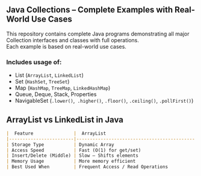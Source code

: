## Java Collections – Complete Examples with Real-World Use Cases

This repository contains complete Java programs demonstrating all major Collection interfaces and classes with full operations.  
Each example is based on real-world use cases.

### Includes usage of:

- List (`ArrayList`, `LinkedList`)  
- Set (`HashSet`, `TreeSet`)  
- Map (`HashMap`, `TreeMap`, `LinkedHashMap`)  
- Queue, Deque, Stack, Properties
- NavigableSet (`.lower()`,` .higher()`, `.floor()`, `.ceiling()`, `.pollFirst()`)

## ArrayList vs LinkedList in Java

```markdown
|  Feature               |  ArrayList                                 |  LinkedList                                   |
|------------------------|--------------------------------------------|-----------------------------------------------|
| Storage Type           | Dynamic Array                              | Doubly Linked Nodes                           |
| Access Speed           | Fast (O(1) for get/set)                    |  Slow (O(n) for get/set)                      |
| Insert/Delete (Middle) | Slow – Shifts elements                     |  Fast – Just re-link nodes                    |
| Memory Usage           | More memory efficient                      | More memory – Stores extra node references    |
| Best Used When         | Frequent Access / Read Operations          | Frequent Insertions / Deletions               |
```
